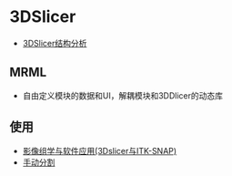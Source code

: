 # 3DSlicer

* [3DSlicer结构分析](https://www.docin.com/p-1519921550.html)

## MRML
* 自由定义模块的数据和UI，解耦模块和3DDlicer的动态库

## 使用
* [影像组学与软件应用(3Dslicer与ITK-SNAP)](https://space.bilibili.com/457090144/channel/collectiondetail?sid=668431)
* [手动分割](https://blog.csdn.net/CQUSongYuxin/article/details/108100302)
